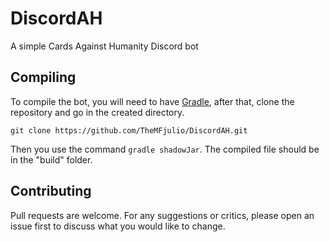 # DiscordAH
A simple Cards Against Humanity Discord bot

## Compiling
To compile the bot, you will need to have [Gradle](https://gradle.org/), after that, clone the repository and go in the created directory.
```
git clone https://github.com/TheMFjulio/DiscordAH.git
```
Then you use the command `gradle shadowJar`. The compiled file should be in the "build" folder.

## Contributing
Pull requests are welcome. For any suggestions or critics, please open an issue first to discuss what you would like to change.
